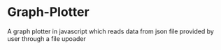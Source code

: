 # Graph-Plotter
A graph plotter in javascript which reads data from json file provided by user through a file upoader
